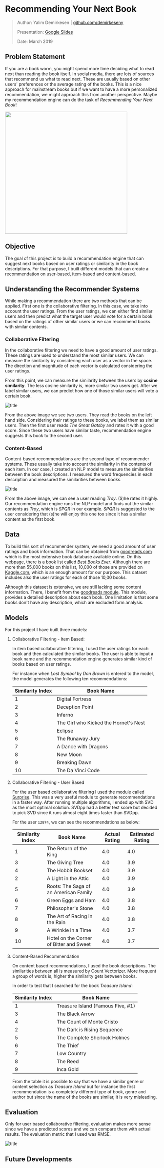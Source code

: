# Recommending Your Next Book

> Author: Yalim Demirkesen | [github.com/demirkeseny](github.com/demirkeseny)
>
> Presentation: [Google Slides](https://docs.google.com/presentation/d/1fCGsQedn6SWS13BpRvaHgE5fWb5YCHEmzU9DHsPIhTg/edit?usp=sharing)
>
> Date: March 2019



## Problem Statement

If you are a book worm, you might spend more time deciding what to read next than reading the book itself. In social media, there are lots of sources that recommend us what to read next. These are usually based on other users' preferences or the average rating of the books. This is a nice approach for mainstream books but if we want to have a more personalized recommendation, we might approach this from another perspective. Maybe my recommendation engine can do the task of *Recommending Your Next Book*!  

<img src="C:\Users\demir\OneDrive\GA\DSI_6\Projects\book-recommender\images\t1.PNG" width="400px">



## Objective

The goal of this project is to build a recommendation engine that can suggest next books based on user ratings or similarity in the book descriptions. For that purpose, I built different models that can create a recommendation on user-based, item-based and content-based.



## Understanding the Recommender Systems

While making a recommendation there are two methods that can be applied. First one is the collaborative filtering. In this case, we take into account the user ratings. From the user ratings, we can either find similar users and then predict what the target user would vote for a certain book based on the ratings of other similar users or we can recommend books with similar contents. 

### Collaborative Filtering

In the collaborative filtering we need to have a good amount of user ratings. These ratings are used to understand the most similar users. We can measure the similarity by considering each user as a vector in the space. The direction and magnitude of each vector is calculated considering the user ratings. 

From this point, we can measure the similarity between the users by **cosine similarity**. The less cosine similarity is, more similar two users get. After we label similar users, we can predict how one of those similar users will vote a certain book.

![title](https://github.com/demirkeseny/book-recommender/blob/master/images/CF.PNG)



From the above image we see two users. They read the books on the left hand side. Considering their ratings to these books, we label them as similar users. Then the first user reads *The Great Gatsby* and rates it with a good score. Since these two users have similar taste, recommendation engine suggests this book to the second user. 

### Content-Based

Content-based recommendations are the second type of recommender systems. These usually take into account the similarity in the contents of each item. In our case, I created an NLP model to measure the similarities between the book descriptions. I measured the word frequencies in each description and measured the similarities between books. 

![title](https://github.com/demirkeseny/book-recommender/blob/master/images/CB.PNG)

From the above image, we can see a user reading *Troy*. (S)he rates it highly. Our recommendation engine runs the NLP model and finds out the similar contents as *Troy*, which is *SPQR* in our example. *SPQR* is suggested to the user considering that (s)he will enjoy this one too since it has a similar content as the first book.

## Data

To build this sort of recommender system, we need a good amount of user ratings and book information. That can be obtained from [goodreads.com](www.goodreads.com) which is the most extensive book database available online. On this webpage, there is a book list called *[Best Books Ever](https://www.goodreads.com/list/show/1.Best_Books_Ever)*. Although there are more than 55,000 books on this list, 10,000 of those are provided on [Kaggle.com](https://www.kaggle.com/zygmunt/goodbooks-10k), which is an enough amount for our purpose. This dataset includes also the user ratings for each of those 10,00 books.

Although this dataset is extensive, we are still lacking some content information. There, I benefit from the [goodreads module](https://github.com/sefakilic/goodreads). This module, provides a detailed description about each book. One limitation is that some books don't have any description, which are excluded form analysis.



## Models 

For this project I have built three models:

1. Collaborative Filtering - Item Based:

   In item based collaborative filtering, I used the user ratings for each book and then calculated the similar books. The user is able to input a book name and the recommendation engine generates similar kind of books based on user ratings. 

   

   For instance when *Lost Symbol* by *Dan Brown* is entered to the model, the model generates the following ten recommendations:

   

   | Similarity Index | Book Name                             |
   | ---------------- | ------------------------------------- |
   | 1                | Digital Fortress                      |
   | 2                | Deception Point                       |
   | 3                | Inferno                               |
   | 4                | The Girl who Kicked the Hornet's Nest |
   | 5                | Eclipse                               |
   | 6                | The Runaway Jury                      |
   | 7                | A Dance with Dragons                  |
   | 8                | New Moon                              |
   | 9                | Breaking Dawn                         |
   | 10               | The Da Vinci Code                     |

   

2. Collaborative Filtering - User Based

   For the user based collaborative filtering I used the module called [Surprise](http://surpriselib.com/). This was a very useful module to generate recommendations in a faster way. After running multiple algorithms, I ended up with SVD as the most optimal solution. SVDpp had a better test score but decided to pick SVD since it runs almost eight times faster than SVDpp.

   

   For the user `12874`, we can see the recommendations as below:

   

   | Similarity Index | Book Name                               | Actual Rating | Estimated Rating |
   | ---------------- | --------------------------------------- | ------------- | ---------------- |
   | 1                | The Return of the King                  | 4.0           | 4.0              |
   | 3                | The Giving Tree                         | 4.0           | 3.9              |
   | 4                | The Hobbit Bookset                      | 4.0           | 3.9              |
   | 2                | A Light in the Attic                    | 4.0           | 3.9              |
   | 5                | Roots: The Saga of an American Family   | 4.0           | 3.9              |
   | 6                | Green Eggs and Ham                      | 4.0           | 3.8              |
   | 7                | Philosopher's Stone                     | 4.0           | 3.8              |
   | 8                | The Art of Racing in the Rain           | 4.0           | 3.8              |
   | 9                | A Wrinkle in a Time                     | 4.0           | 3.7              |
   | 10               | Hotel on the Corner of Bitter and Sweet | 4.0           | 3.7              |

3. Content-Based Recommendation

   On content based recommendations, I used the book descriptions. The similarities between all is measured by Count Vectorizer. More frequent a group of words is, higher the similarity gets between books.

    

   In order to test that I searched for the book *Treasure Island*:

   | Similarity Index | Book Name                         |
   | ---------------- | --------------------------------- |
   | 1                | Treasure Island (Famous Five, #1) |
   | 3                | The Black Arrow                   |
   | 4                | The Count of Monte Cristo         |
   | 2                | The Dark is Rising Sequence       |
   | 5                | The Complete Sherlock Holmes      |
   | 6                | The Thief                         |
   | 7                | Low Country                       |
   | 8                | The Reed                          |
   | 9                | Inca Gold                         |

   From the table it is possible to say that we have a similar genre or content selection as *Treasure Island* but for instance the first recommendation is a completely different type of book, genre and author but since the name of the books are similar, it is very misleading. 



## Evaluation

Only for user based collaborative filtering, evaluation makes more sense since we have a predicted scores and we can compare them with actual results. The evaluation metric that I used was RMSE.

![title](https://github.com/demirkeseny/book-recommender/blob/master/images/act_vs_pred.PNG)

## Future Developments













